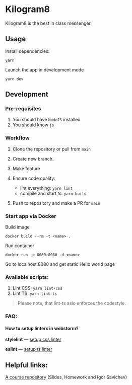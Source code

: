 # Kilogram8

Kilogram8 is the best in class messenger. 

## Usage

Install dependencies:

`yarn`

Launch the app in development mode

`yarn dev`



## Development


### Pre-requisites

1. You should have `NodeJS` installed 
2. You should know `js`


### Workflow

1. Clone the repository or pull from `main`
2. Create new branch.
3. Make feature
4. Ensure code quality:
   * lint everything: `yarn lint`
   * compile and start ts: `yarn build`
      
5. Push to repository and make a PR for `main`



### Start app via Docker

Build image

`docker build --rm -t <name> .`

Run container

`docker run -p 8080:8080 -d <name>`

Go to localhost:8080 and get static Hello world page


### Available scripts:

1. Lint CSS: `yarn lint-css`
2. Lint TS: `yarn lint-ts`

> Please note, that lint-ts aslo enforces the codestyle.


### FAQ:

#### How to setup linters in webstorm?

**stylelint** — [setup css linter](https://www.jetbrains.com/help/webstorm/using-stylelint-code-quality-tool.html)

**eslint** — [setup ts linter](https://www.jetbrains.com/help/webstorm/eslint.html#ws_js_linters_eslint_install)


## Helpful links:

[A course repository](https://github.com/urfu-2020/slides) (Slides, Homework and Igor Savichev) 
